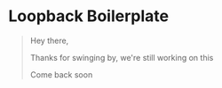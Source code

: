 # Loopback Boilerplate

> Hey there,
>
> Thanks for swinging by, we're still working on this
>
> Come back soon


